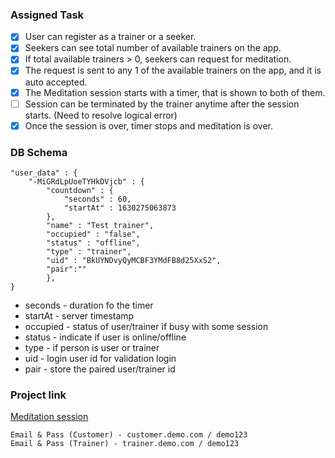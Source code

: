 ### Assigned Task
- [x] User can register as a trainer or a seeker.
- [x] Seekers can see total number of available trainers on the app.
- [x] If total available trainers > 0, seekers can request for meditation.
- [x] The request is sent to any 1 of the available trainers on the app, and it is auto accepted.
- [x] The Meditation session starts with a timer, that is shown to both of them.
- [ ] Session can be terminated by the trainer anytime after the session starts.
    (Need to resolve logical error)
- [x] Once the session is over, timer stops and meditation is over.

### DB Schema
```
"user_data" : {
    "-MiGRdLpUoeTYHkDVjcb" : {
        "countdown" : {
            "seconds" : 60,
            "startAt" : 1630275063873
        },
        "name" : "Test trainer",
        "occupied" : "false",
        "status" : "offline",
        "type" : "trainer",
        "uid" : "BkUYNDvyQyMCBF3YMdFB8d25XxS2",
        "pair":""
        },
}
```

- seconds - duration fo the timer
- startAt - server timestamp
- occupied - status of user/trainer if busy with some session
- status - indicate if user is online/offline
- type - if person is user or trainer 
- uid - login user id for validation login
- pair - store the paired user/trainer id

### Project link
[Meditation session](https://zen-edison-a38f20.netlify.app/)

```
Email & Pass (Customer) - customer.demo.com / demo123
Email & Pass (Trainer) - trainer.demo.com / demo123

```

